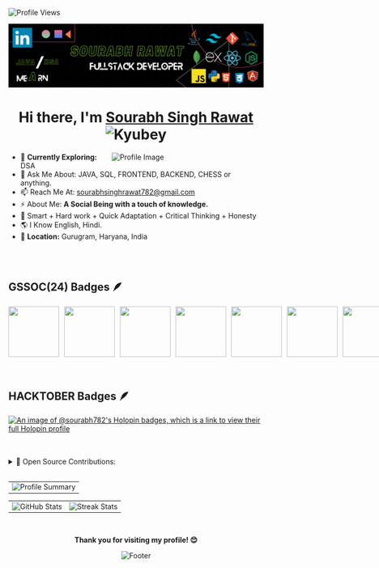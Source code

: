 <p align="left">
  <img src="https://komarev.com/ghpvc/?username=sourabh782&label=Profile%20views&color=0e75b6&style=flat" alt="Profile Views" />
</p>

![sourabh782  (21)](https://github.com/Sourabh782/Sourabh782/blob/main/Banner.png?raw=true)

<h1 align="center"> Hi there, I'm <a href="https://www.linkedin.com/in/sourabh782/"  target=”_blank”>Sourabh Singh Rawat</a> <img height="40" alt="Kyubey" src="https://raw.githubusercontent.com/innng/innng/master/assets/kyubey.gif"/></h1>


<img align="right" src="https://github.com/SankshipthShetty/SankshipthShetty/assets/99337968/2bd05422-3a3b-4d7c-94a1-7cdb584c09d7" alt="Profile Image" width="300"/>


- 🌱 **Currently Exploring:** DSA <br>
- 💬 Ask Me About: JAVA, SQL, FRONTEND, BACKEND, CHESS or anything. <br>
- 📫 Reach Me At: [sourabhsinghrawat782@gmail.com](mailto:sourabhsinghrawat782@gmail.com) <br>
- ⚡ About Me: **A Social Being with a touch of knowledge.** <br>
- 💎 Smart + Hard work + Quick Adaptation + Critical Thinking + Honesty <br>
- 🌎 I Know English, Hindi. <br>
- 📍 **Location:** Gurugram, Haryana, India <br>

<br>
<br>

## GSSOC(24) Badges 🪶
<div style='display:flex; align-items:center; gap: 10px;' align='center'>
  <img src="https://gssoc.girlscript.tech/badges/postman.png" width="100px" height="100px" />
  <img src="https://gssoc.girlscript.tech/badges/1.png" width="100px" height="100px" />
  <img src="https://gssoc.girlscript.tech/badges/2.png" width="100px" height="100px" />
  <img src="https://gssoc.girlscript.tech/badges/3.png" width="100px" height="100px" />
  <img src="https://gssoc.girlscript.tech/badges/4.png" width="100px" height="100px" />
  <img src="https://gssoc.girlscript.tech/badges/5.png" width="100px" height="100px" />
  <img src="https://gssoc.girlscript.tech/badges/6.png" width="100px" height="100px" />
  <img src="https://gssoc.girlscript.tech/badges/7.png" width="100px" height="100px" />
</div>
<br>
<br>

## HACKTOBER Badges 🪶

[![An image of @sourabh782's Holopin badges, which is a link to view their full Holopin profile](https://holopin.me/sourabh782)](https://holopin.io/@sourabh782)

<br>
<br>

<details><summary>🚀 Open Source Contributions:</summary>
  <br>
  <table width="100%" align="center">
    <tr>
    </tr>
    <tr>
      <td>GirlScript Summer of Code - Extd (GSSoC'24-Extd) </td>
      <td>
        <ul>
          <li>Role: <strong>Open Source Contributor</strong></li>
          <li>Contributed to multiple open-source projects.</li>
          <li>Fixed UI/UX issues, added FAQs, and enhanced features.</li>
        </ul>
      </td>
    </tr>
  </table>
  <div align="center">
  <img width="600em" src="https://github.com/Sourabh782/Sourabh782/blob/main/GSSoC24ExtdBanner.png?raw=true" alt="Profile Summary" >
  </div>
  <br>
  <table width="100%" align="center">
    <tr>
    </tr>
    <tr>
      <td>GirlScript Summer of Code (GSSoC'24) </td>
      <td>
        <ul>
          <li>Role: <strong>Open Source Contributor</strong></li>
          <li>Contributed to multiple open-source projects.</li>
          <li>Fixed UI/UX issues, added FAQs, and enhanced features.</li>
        </ul>
      </td>
    </tr>
  </table>
  <div align="center">
  <img width="600em" src="https://github.com/Sourabh782/Sourabh782/blob/main/gssoc.png?raw=true" alt="Profile Summary" >
  </div>
</details>

<br>

<table width="100%" align="center">
<tr>
<td>
  <img width="600em" src="http://github-profile-summary-cards.vercel.app/api/cards/profile-details?username=sourabh782&theme=radical" alt="Profile Summary">
</td>
</tr>
</table>

<table width="100%" align="center">
<tr>
<td>
  <img width="400em" src="https://github-readme-stats.vercel.app/api?username=sourabh782&show_icons=true&locale=en&theme=radical" alt="GitHub Stats"/>
</td>
<td>
  <img width="420em" src="https://github-readme-streak-stats.herokuapp.com/?user=sourabh782&theme=radical" alt="Streak Stats"/>
</td>
</tr>
</table>
<br>

<p align="center">
  <b>Thank you for visiting my profile! 😊</b>
</p>

<p align="center">
  <img src="https://capsule-render.vercel.app/api?type=waving&color=gradient&height=60&section=footer" alt="Footer"/>
</p>
